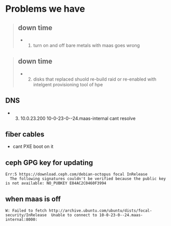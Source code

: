 # Problems we have
> ## down time
> - 1. turn on and off bare metals with maas goes wrong

> ## down time
> - 2. disks that replaced shuold re-build raid or re-enabled with intelgent provisioning tool of hpe

## DNS
- 3. 10.0.23.200 10-0-23-0--24.maas-internal cant resolve

## fiber cables
- cant PXE boot on it

## ceph GPG key for updating
```
Err:5 https://download.ceph.com/debian-octopus focal InRelease
  The following signatures couldn't be verified because the public key is not available: NO_PUBKEY E84AC2C0460F3994
```
## when maas is off
```
W: Failed to fetch http://archive.ubuntu.com/ubuntu/dists/focal-security/InRelease  Unable to connect to 10-0-23-0--24.maas-internal:8000:
```
